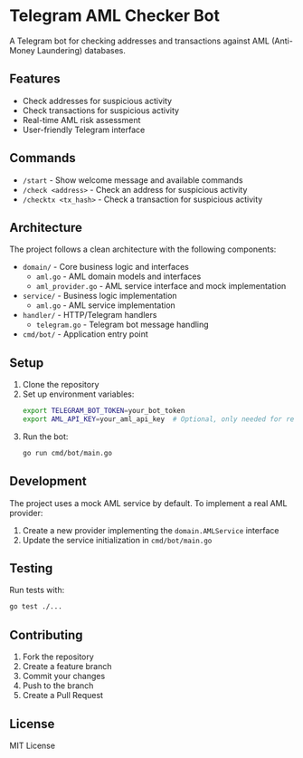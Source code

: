 # Telegram AML Checker Bot

A Telegram bot for checking addresses and transactions against AML (Anti-Money Laundering) databases.

## Features

- Check addresses for suspicious activity
- Check transactions for suspicious activity
- Real-time AML risk assessment
- User-friendly Telegram interface

## Commands

- `/start` - Show welcome message and available commands
- `/check <address>` - Check an address for suspicious activity
- `/checktx <tx_hash>` - Check a transaction for suspicious activity

## Architecture

The project follows a clean architecture with the following components:

- `domain/` - Core business logic and interfaces
  - `aml.go` - AML domain models and interfaces
  - `aml_provider.go` - AML service interface and mock implementation
- `service/` - Business logic implementation
  - `aml.go` - AML service implementation
- `handler/` - HTTP/Telegram handlers
  - `telegram.go` - Telegram bot message handling
- `cmd/bot/` - Application entry point

## Setup

1. Clone the repository
2. Set up environment variables:
   ```bash
   export TELEGRAM_BOT_TOKEN=your_bot_token
   export AML_API_KEY=your_aml_api_key  # Optional, only needed for real AML provider
   ```
3. Run the bot:
   ```bash
   go run cmd/bot/main.go
   ```

## Development

The project uses a mock AML service by default. To implement a real AML provider:

1. Create a new provider implementing the `domain.AMLService` interface
2. Update the service initialization in `cmd/bot/main.go`

## Testing

Run tests with:
```bash
go test ./...
```

## Contributing

1. Fork the repository
2. Create a feature branch
3. Commit your changes
4. Push to the branch
5. Create a Pull Request

## License

MIT License 